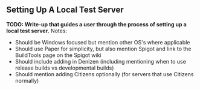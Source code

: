 Setting Up A Local Test Server
------------------------------

**TODO: Write-up that guides a user through the process of setting up a local test server.**
Notes:
- Should be Windows focused but mention other OS's where applicable
- Should use Paper for simplicity, but also mention Spigot and link to the BuildTools page on the Spigot wiki
- Should include adding in Denizen (including mentioning when to use release builds vs developmental builds)
- Should mention adding Citizens optionally (for servers that use Citizens normally)
